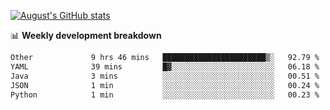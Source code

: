 
[![August's GitHub stats](https://github-readme-stats.vercel.app/api?username=zou-weidong&show_icons=true&theme=radical)](https://github.com/zou-weidong)


📊 **Weekly development breakdown**
<!--START_SECTION:waka-->

```txt
Other             9 hrs 46 mins   ███████████████████████▒░   92.79 %
YAML              39 mins         █▓░░░░░░░░░░░░░░░░░░░░░░░   06.18 %
Java              3 mins          ░░░░░░░░░░░░░░░░░░░░░░░░░   00.51 %
JSON              1 min           ░░░░░░░░░░░░░░░░░░░░░░░░░   00.24 %
Python            1 min           ░░░░░░░░░░░░░░░░░░░░░░░░░   00.23 %
```

<!--END_SECTION:waka-->
